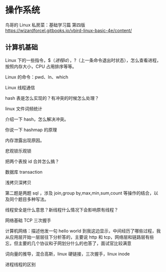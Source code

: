# 操作系统

鸟哥的 Linux 私房菜：基础学习篇 第四版
https://wizardforcel.gitbooks.io/vbird-linux-basic-4e/content/

## 计算机基础

Linux 下的一些指令，\$$（进程 id），$?（上一条命令退出时状态），怎么查看进程，按照内存大小，CPU 占用排序等等。

Linux 的命令：pwd、ln、which

Linux 线程通信

hash 表是怎么实现的？有冲突的时候怎么处理？

linux 文件词频统计

介绍一下 hash，怎么解决冲突。

你说一下 hashmap 的原理

内存泄露出现原因。

悲观锁乐观锁

把两个表按 id 合并怎么搞？

数据库 transaction

浅拷贝深拷贝

第二题是两题 sql ，涉及 join,group by,max,min,sum,count 等操作的结合，以及同个题目多种写法。

线程安全是什么意思？新线程什么情况下会影响原有线程？

网络基础 TCP 三次握手

计算机网络：描述他发一句 hello world 到我这边显示，中间经历了哪些过程，我从应用层开始一层层往下分析答的，主要说 http 和 tcp，网络层和链路层有些忘，但主要的几个协议和子网划分什么的也答了，面试官比较满意

词向量的推导，混合高斯，linux 硬链接，三次握手，linux inode

进程线程的区别
